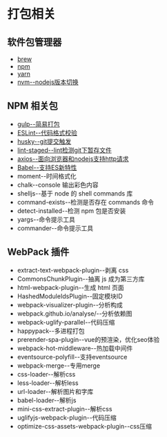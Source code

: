 # 打包相关



## 软件包管理器

- [brew](brew.md)
- [npm](npm.md)
- [yarn](yarn.md)
- [nvm--nodejs版本切换](nvm.md)

## NPM 相关包

- [gulp--简易打包](npm/gulp.md)
- [ESLint--代码格式校验](npm/ESLint.md)
- [husky--git提交触发](npm/husky.md)
- [lint-staged--lint检测git下暂存文件](npm/lint-staged.md)
- [axios--面向浏览器和nodejs支持http请求](npm/axios.md)
- [Babel--支持ES新特性](npm/Babel.md)
- moment--时间格式化
- chalk--console 输出彩色内容
- shelljs--基于 node 的 shell commands 库
- command-exists--检测是否存在 commands 命令
- detect-installed--检测 npm 包是否安装
- yargs--命令提示工具
- commander--命令提示工具

## WebPack 插件
- extract-text-webpack-plugin--剥离 css
- CommonsChunkPlugin--抽离 js 成为第三方库
- html-webpack-plugin--生成 html 页面
- HashedModuleIdsPlugin--固定模块ID
- webpack-visualizer-plugin--分析构成
- webpack.github.io/analyse/--分析依赖图
- webpack-uglify-parallel--代码压缩
- happypack--多进程打包
- prerender-spa-plugin--vue的预渲染，优化seo体验
- webpack-hot-middleware--热加载中间件
- eventsource-polyfill--支持eventsource
- webpack-merge--专用merge
- css-loader--解析css
- less-loader--解析less
- url-loader--解析图片和字库
- babel-loader--解析js
- mini-css-extract-plugin--解析css
- uglifyjs-webpack-plugin--代码压缩
- optimize-css-assets-webpack-plugin--css压缩